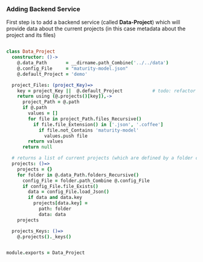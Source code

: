 ### Adding Backend Service

First step is to add a backend service (called **Data-Project**) which will provide data about the current projects (in this case metadata about the project and its files)



```coffee

class Data_Project
  constructor: ()->
    @.data_Path       = __dirname.path_Combine('../../data')
    @.config_File     = "maturity-model.json"
    @.default_Project = 'demo'

  project_Files: (project_Key)=>
    key = project_Key ||  @.default_Project           # todo: refactor to make it clear
    return using (@.projects()[key]),->
      project_Path = @.path
      if @.path
        values = []
        for file in project_Path.files_Recursive()
          if file.file_Extension() in ['.json', '.coffee']
            if file.not_Contains 'maturity-model'
              values.push file
        return values
      return null

  # returns a list of current projects (which are defined by a folder containing an maturity-model.json )
  projects: ()=>
    projects = {}
    for folder in @.data_Path.folders_Recursive()
      config_File = folder.path_Combine @.config_File
      if config_File.file_Exists()
        data = config_File.load_Json()
        if data and data.key
          projects[data.key] =
            path: folder
            data: data    
    projects

  projects_Keys: ()=>            
    @.projects()._keys()


module.exports = Data_Project
```
